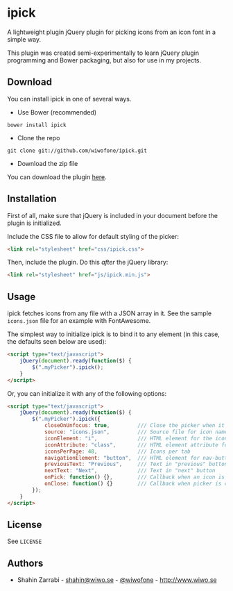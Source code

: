 # ipick

A lightweight plugin jQuery plugin for picking icons from an icon font in a simple way.

This plugin was created semi-experimentally to learn jQuery plugin programming and Bower packaging, but also for use in my projects.

## Download
You can install ipick in one of several ways.

* Use Bower (recommended)
```shell
bower install ipick
```

* Clone the repo
```shell
git clone git://github.com/wiwofone/ipick.git
```

* Download the zip file

You can download the plugin [here](https://github.com/wiwofone/ipick/archive/master.zip).

## Installation

First of all, make sure that jQuery is included in your document before the plugin is initialized.

Include the CSS file to allow for default styling of the picker:

```html
<link rel="stylesheet" href="css/ipick.css">
```

Then, include the plugin. Do this *after* the jQuery library:

```html
<link rel="stylesheet" href="js/ipick.min.js">
```

## Usage
ipick fetches icons from any file with a JSON array in it. See the sample `icons.json` file for an example with FontAwesome.

The simplest way to initialize ipick is to bind it to any element (in this case, the defaults seen below are used):

```html
<script type="text/javascript">
    jQuery(document).ready(function($) {
        $(".myPicker").ipick();
    }
</script>
```

Or, you can initialize it with any of the following options:
```html
<script type="text/javascript">
    jQuery(document).ready(function($) {
        $(".myPicker").ipick({
            closeOnUnfocus: true,         /// Close the picker when it loses focus
            source: "icons.json",         /// Source file for icon names
            iconElement: "i",             /// HTML element for the icon
            iconAttribute: "class",       /// HTML element attribute for name
            iconsPerPage: 48,             /// Icons per tab
            navigationElement: "button",  /// HTML element for nav-buttons
            previousText: "Previous",     /// Text in "previous" button
            nextText: "Next",             /// Text in "next" button
            onPick: function() {},        /// Callback when an icon is picked
            onClose: function() {}        /// Callback when picker is closed
        });
    }
</script>
```

## License
See `LICENSE`

## Authors
* Shahin Zarrabi - shahin@wiwo.se - [@wiwofone](http://twitter.com/wiwofone) - http://www.wiwo.se